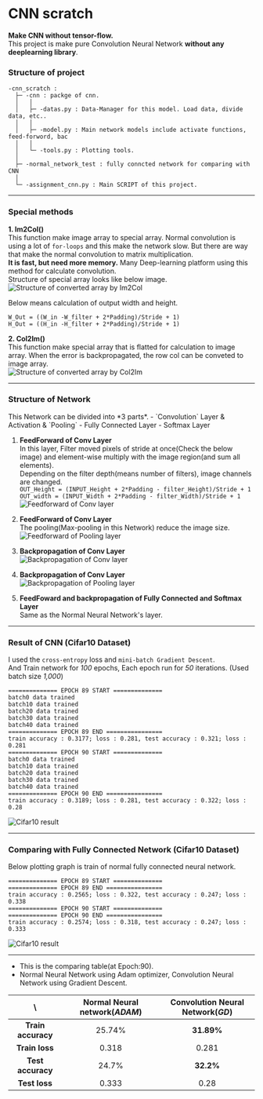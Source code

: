<h1>CNN scratch</h1>

**Make CNN without tensor-flow.**  
This project is make pure Convolution Neural Network **without any deeplearning library**.  


<h3>Structure of project</h3>  

~~~  
-cnn_scratch : 
  ├─ -cnn : packge of cnn.
  │   │
  │   ├─ -datas.py : Data-Manager for this model. Load data, divide data, etc..
  │   │
  │   ├─ -model.py : Main network models include activate functions, feed-forword, bac
  │   │
  │   └─ -tools.py : Plotting tools.
  │
  ├─ -normal_network_test : fully conncted network for comparing with CNN
  │
  └─ -assignment_cnn.py : Main SCRIPT of this project.
~~~
  
---  

<h3>Special methods</h3>

**1. Im2Col()**  
This function make image array to special array. Normal convolution is using a lot of `for-loops` and this make the network slow.
But there are way that make the normal convolution to matrix multiplication.  
**It is fast, but need more memory.** Many Deep-learning platform using this method for calculate convolution.     
Structure of special array looks like below image.  
![Structure of converted array by Im2Col](images/im2col_cnn_hand.png)  
  
Below means calculation of output width and height.
~~~
W_Out = ((W_in -W_filter + 2*Padding)/Stride + 1)
H_Out = ((H_in -H_filter + 2*Padding)/Stride + 1)
~~~  

**2. Col2Im()**  
This function make special array that is flatted for calculation to image array. When the error is backpropagated, the row col can be conveted to image array.  
![Structure of converted array by Col2Im](./images/)  

  
---  

<h3>Structure of Network</h3>
This Network can be divided into *3 parts*.  
- `Convolution` Layer & Activation & `Pooling`
- Fully Connected Layer 
- Softmax Layer

1. **FeedForward of Conv Layer**  
In this layer, Filter moved pixels of stride at once(Check the below image) and element-wise multiply with the image region(and sum all elements).  
Depending on the filter depth(means number of filters), image channels are changed.  
`OUT_Height = (INPUT_Height + 2*Padding - filter_Height)/Stride + 1`  
`OUT_width = (INPUT_Width + 2*Padding - filter_Width)/Stride + 1`  
![Feedforward of Conv layer](images/im2col_hand.png)    

2. **FeedForward of Conv Layer**   
The pooling(Max-pooling in this Network) reduce the image size.  
![Feedforward of Pooling layer](./images/)  

3. **Backpropagation of Conv Layer**   
![Backpropagation of Conv layer](./images/)    

4. **Backpropagation of Conv Layer**   
![Backpropagation of Pooling layer](./images/)  

5. **FeedFoward and backpropagation of Fully Connected and Softmax Layer**  
Same as the Normal Neural Network's layer.  

  
---  

<h3>Result of CNN  
(Cifar10 Dataset)</h3>  

I used the `cross-entropy` loss and `mini-batch Gradient Descent`.  
And Train network for *100* epochs, Each epoch run for *50* iterations. (Used batch size *1,000*)  

~~~
============== EPOCH 89 START ==============
batch0 data trained
batch10 data trained
batch20 data trained
batch30 data trained
batch40 data trained
============== EPOCH 89 END ================
train accuracy : 0.3177; loss : 0.281, test accuracy : 0.321; loss : 0.281
============== EPOCH 90 START ==============
batch0 data trained
batch10 data trained
batch20 data trained
batch30 data trained
batch40 data trained
============== EPOCH 90 END ================
train accuracy : 0.3189; loss : 0.281, test accuracy : 0.322; loss : 0.28
~~~
![Cifar10 result](./images/result_epoch.png)  
 
 
 ---  
 
 <h3>Comparing with Fully Connected Network  
 (Cifar10 Dataset)</h3>  
 Below plotting graph is train of normal fully connected neural network.  
 
 ~~~
 ============== EPOCH 89 START ==============
============== EPOCH 89 END ================
train accuracy : 0.2565; loss : 0.322, test accuracy : 0.247; loss : 0.338
============== EPOCH 90 START ==============
============== EPOCH 90 END ================
train accuracy : 0.2574; loss : 0.318, test accuracy : 0.247; loss : 0.333
 ~~~
 ![Cifar10 result](./images/result_NN.png)  
  
---  

- This is the comparing table(at Epoch:90).  
- Normal Neural Network using Adam optimizer, Convolution Neural Network using Gradient Descent.

|           \             | Normal Neural network(*ADAM*) | Convolution Neural Network(*GD*)|
|:-----------------------:|:---------------------:|:-------------------------:|
|   **Train accuracy**    |        25.74%         |         **31.89%**        |        
|     **Train loss**      |          0.318        |              0.281        |      
|   **Test accuracy**     |           24.7%       |          **32.2%**        |        
|      **Test loss**      |         0.333         |               0.28        |  
 